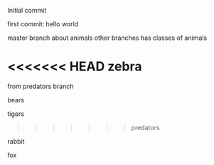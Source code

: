 Initial commit

first commit: hello world

master branch about animals
other branches has classes of animals

<<<<<<< HEAD
zebra
=======
from predators branch

bears

tigers
>>>>>>> predators

rabbit

fox